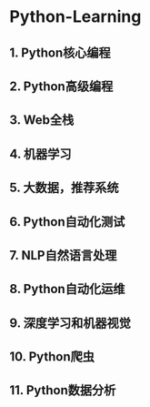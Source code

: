 # Python-Learning

## 1. Python核心编程

## 2. Python高级编程


## 3. Web全栈

## 4. 机器学习


## 5. 大数据，推荐系统

## 6. Python自动化测试

## 7. NLP自然语言处理

## 8. Python自动化运维

## 9. 深度学习和机器视觉

## 10. Python爬虫


## 11. Python数据分析
